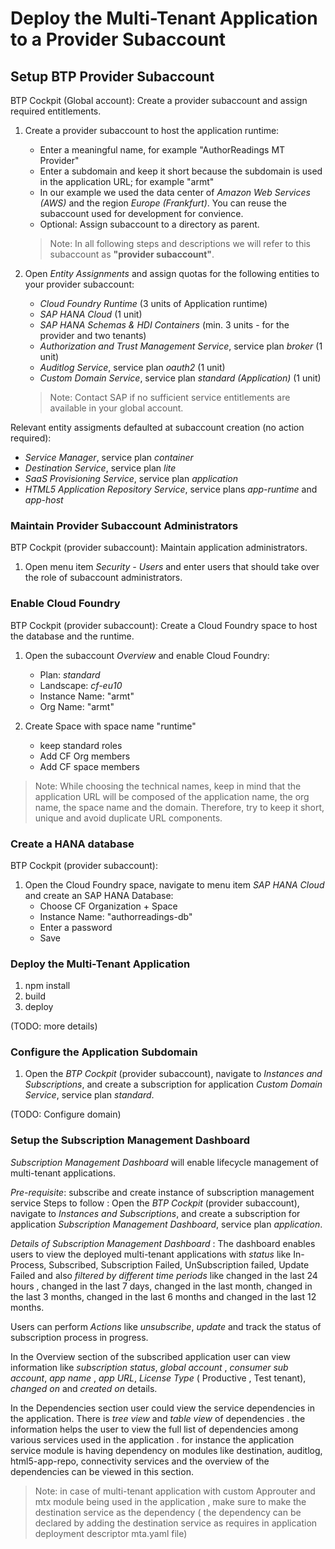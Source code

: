 # Deploy the Multi-Tenant Application to a Provider Subaccount 

## Setup BTP Provider Subaccount

BTP Cockpit (Global account): Create a provider subaccount and assign required entitlements.

1. Create a provider subaccount to host the application runtime:
    - Enter a meaningful name, for example "AuthorReadings MT Provider"
    - Enter a subdomain and keep it short because the subdomain is used in the application URL; for example "armt"
    - In our example we used the data center of *Amazon Web Services (AWS)* and the region *Europe (Frankfurt)*. You can reuse the subaccount used for development for convience.
    - Optional: Assign subaccount to a directory as parent.

    > Note: In all following steps and descriptions we will refer to this subaccount as **"provider subaccount"**.

2. Open *Entity Assignments* and assign quotas for the following entities to your provider subaccount: 
    - *Cloud Foundry Runtime* (3 units of Application runtime)
    - *SAP HANA Cloud* (1 unit)
    - *SAP HANA Schemas & HDI Containers* (min. 3 units - for the provider and two tenants)
    - *Authorization and Trust Management Service*, service plan *broker* (1 unit)
    - *Auditlog Service*, service plan *oauth2* (1 unit)
    - *Custom Domain Service*, service plan *standard (Application)* (1 unit)

    > Note: Contact SAP if no sufficient service entitlements are available in your global account.

Relevant entity assigments defaulted at subaccount creation (no action required):
- *Service Manager*, service plan *container*
- *Destination Service*, service plan *lite*
- *SaaS Provisioning Service*, service plan *application*
- *HTML5 Application Repository Service*, service plans *app-runtime* and *app-host*

### Maintain Provider Subaccount Administrators

BTP Cockpit (provider subaccount): Maintain application administrators.

1. Open menu item *Security - Users* and enter users that should take over the role of subaccount administrators. 

### Enable Cloud Foundry 

BTP Cockpit (provider subaccount): Create a Cloud Foundry space to host the database and the runtime.

1. Open the subaccount *Overview* and enable Cloud Foundry:
    - Plan: *standard*
    - Landscape: *cf-eu10*
    - Instance Name: "armt"
    - Org Name: "armt"

2. Create Space with space name "runtime"
    - keep standard roles
    - Add CF Org members
    - Add CF space members

> Note: While choosing the technical names, keep in mind that the application URL will be composed of the application name, the org name, the space name and the domain. Therefore, try to keep it short, unique and avoid duplicate URL components.

### Create a HANA database

BTP Cockpit (provider subaccount):

1. Open the Cloud Foundry space, navigate to menu item *SAP HANA Cloud* and create an SAP HANA Database: 
    - Choose CF Organization + Space
    - Instance Name: "authorreadings-db"
    - Enter a password
    - Save

### Deploy the Multi-Tenant Application

1. npm install
2. build
3. deploy

(TODO: more details)

### Configure the Application Subdomain

1. Open the *BTP Cockpit* (provider subaccount), navigate to *Instances and Subscriptions*, and create a subscription for application *Custom Domain Service*, service plan *standard*.

(TODO: Configure domain)

### Setup the Subscription Management Dashboard

*Subscription Management Dashboard* will enable lifecycle management of multi-tenant applications. 

*Pre-requisite*: subscribe and create instance of subscription management service
Steps to follow : Open the *BTP Cockpit* (provider subaccount), navigate to *Instances and Subscriptions*, and create a subscription for application *Subscription Management Dashboard*, service plan *application*.

*Details of Subscription Management Dashboard* : 
The dashboard enables users to view the deployed multi-tenant applications with *status* like In-Process, Subscribed, Subscription Failed, UnSubscription failed, Update Failed and also *filtered by different time periods* like changed in the last 24 hours , changed in the last 7 days, changed in the last month, changed in the last 3 months, changed in the last 6 months and changed in the last 12 months.

Users can perform *Actions* like *unsubscribe*, *update* and track the status of subscription process in progress.

In the Overview section of the subscribed application user can view information like *subscription status*, *global account* , *consumer sub account*, *app name* , *app URL*, *License Type* ( Productive , Test tenant), *changed on* and *created on* details.

In the Dependencies section user could view the service dependencies in the application. There is *tree view* and *table view* of dependencies . the information helps the user to view the full list of dependencies among various services used in the application . for instance the application service module is having dependency on modules like destination, auditlog, html5-app-repo, connectivity services and the overview of the dependencies can be viewed in this section. 

> Note: in case of multi-tenant application with custom Approuter and mtx module being used in the application , make sure to make the destination service as the dependency ( the dependency can be declared by adding the destination service as requires in application deployment descriptor mta.yaml file)

